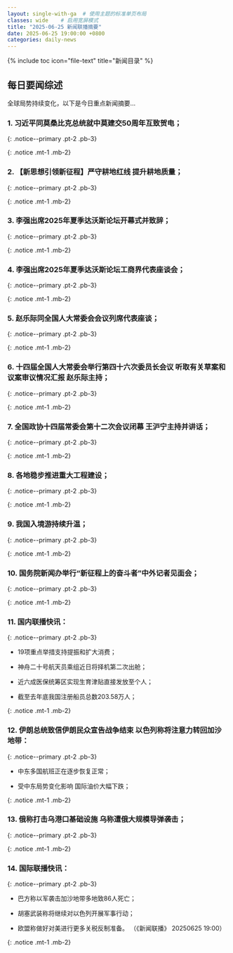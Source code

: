 ```yaml
---
layout: single-with-ga  # 使用主题的标准单页布局
classes: wide    # 启用宽屏模式
title: "2025-06-25 新闻联播摘要"
date: 2025-06-25 19:00:00 +0800
categories: daily-news
---
```


{% include toc icon="file-text" title="新闻目录" %}
   
## 每日要闻综述

全球局势持续变化，以下是今日重点新闻摘要...

### 1. 习近平同莫桑比克总统就中莫建交50周年互致贺电； 

{: .notice--primary .pt-2 .pb-3}

{: .notice .mt-1 .mb-2}

### 2. 【新思想引领新征程】严守耕地红线 提升耕地质量； 

{: .notice--primary .pt-2 .pb-3}

{: .notice .mt-1 .mb-2}

### 3. 李强出席2025年夏季达沃斯论坛开幕式并致辞； 

{: .notice--primary .pt-2 .pb-3}

{: .notice .mt-1 .mb-2}

### 4. 李强出席2025年夏季达沃斯论坛工商界代表座谈会； 

{: .notice--primary .pt-2 .pb-3}

{: .notice .mt-1 .mb-2}

### 5. 赵乐际同全国人大常委会会议列席代表座谈； 

{: .notice--primary .pt-2 .pb-3}

{: .notice .mt-1 .mb-2}

### 6. 十四届全国人大常委会举行第四十六次委员长会议 听取有关草案和议案审议情况汇报 赵乐际主持； 

{: .notice--primary .pt-2 .pb-3}

{: .notice .mt-1 .mb-2}

### 7. 全国政协十四届常委会第十二次会议闭幕 王沪宁主持并讲话； 

{: .notice--primary .pt-2 .pb-3}

{: .notice .mt-1 .mb-2}

### 8. 各地稳步推进重大工程建设； 

{: .notice--primary .pt-2 .pb-3}

{: .notice .mt-1 .mb-2}

### 9. 我国入境游持续升温； 

{: .notice--primary .pt-2 .pb-3}

{: .notice .mt-1 .mb-2}

### 10. 国务院新闻办举行“新征程上的奋斗者”中外记者见面会； 

{: .notice--primary .pt-2 .pb-3}

{: .notice .mt-1 .mb-2}

### 11. 国内联播快讯： 

{: .notice--primary .pt-2 .pb-3}

- 19项重点举措支持提振和扩大消费；

- 神舟二十号航天员乘组近日将择机第二次出舱；

- 近六成医保统筹区实现生育津贴直接发放至个人；

- 截至去年底我国注册船员总数203.58万人；

{: .notice .mt-1 .mb-2}

### 12. 伊朗总统致信伊朗民众宣告战争结束 以色列称将注意力转回加沙地带： 

{: .notice--primary .pt-2 .pb-3}

- 中东多国航班正在逐步恢复正常；

- 受中东局势变化影响 国际油价大幅下跌；

{: .notice .mt-1 .mb-2}

### 13. 俄称打击乌港口基础设施 乌称遭俄大规模导弹袭击； 

{: .notice--primary .pt-2 .pb-3}

{: .notice .mt-1 .mb-2}

### 14. 国际联播快讯： 

{: .notice--primary .pt-2 .pb-3}

- 巴方称以军袭击加沙地带多地致86人死亡；

- 胡塞武装称将继续对以色列开展军事行动；

- 欧盟称做好对美进行更多关税反制准备。 （《新闻联播》 20250625 19:00）

{: .notice .mt-1 .mb-2}